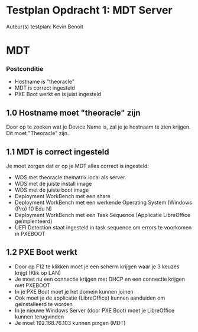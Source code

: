 # Testplan Opdracht 1: MDT Server

Auteur(s) testplan: Kevin Benoit

# MDT



### Postconditie

- Hostname is "theoracle"
- MDT is correct ingesteld
- PXE Boot werkt en is juist ingesteld
## 1.0 Hostname moet "theoracle" zijn

Door op te zoeken wat je Device Name is, zal je je hostnaam te zien krijgen. Dit moet "Theoracle" zijn.

## 1.1 MDT is correct ingesteld

Je moet zorgen dat er op je MDT alles correct is ingesteld:
- WDS met theoracle.thematrix.local als server.
- WDS met de juiste install image
- WDS met de juiste boot image
- Deployment WorkBench met een share
- Deployment WorkBench met een werkende Operating System (Windows (Pro) 10 Edu N)
- Deployment WorkBench met een Task Sequence (Applicatie LibreOffice geïmplenteerd)
- UEFI Detection staat ingesteld in task sequence om errors te voorkomen in PXEBOOT

## 1.2 PXE Boot werkt

- Door op F12 te klikken moet je een scherm krijgen waar je 3 keuzes krijgt (Klik op LAN)
- Je moet nu een connectie krijgen met DHCP en een connectie krijgen met PXEBOOT
- In je PXE Boot moet je het domein kunnen joinen
- Ook moet je de applicatie (LibreOffice) kunnen aanduiden om geïnstalleerd te worden
- In je nieuwe Windows Server (door PXE Boot) moet je LibreOffice kunnen terugvinden
- Je moet 192.168.76.103 kunnen pingen (MDT)

